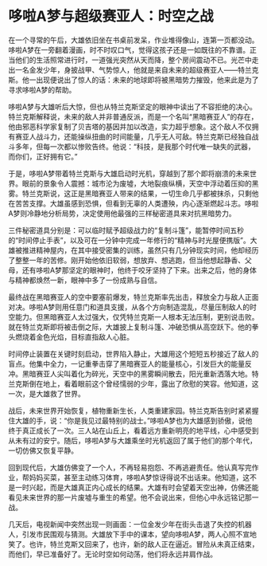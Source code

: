 # 哆啦A梦与超级赛亚人：时空之战

在一个寻常的午后，大雄依旧坐在书桌前发呆，作业堆得像山，连第一页都没动。哆啦A梦在一旁翻着漫画，时不时叹口气，觉得这孩子还是一如既往的不靠谱。正当他们的生活照常进行时，一道强光突然从天而降，整个房间震动不已。光芒中走出一名金发少年，身披战甲、气势惊人，他就是来自未来的超级赛亚人——特兰克斯。他一出现便说出了惊人的话：未来的地球即将被黑暗势力摧毁，他来此是为了寻求哆啦A梦的帮助。

哆啦A梦与大雄听后大惊，但也从特兰克斯坚定的眼神中读出了不容拒绝的决心。特兰克斯解释说，未来的敌人并非普通反派，而是一个名叫“黑暗赛亚人”的存在，他由邪恶科学家复制了贝吉塔的基因并加以改造，实力超乎想象。这个敌人不仅拥有赛亚人战斗力，还能操纵扭曲的时间能量，几乎无人可敌。特兰克斯已经独自战斗多年，但每一次都以惨败告终。他说：“科技，是我那个时代唯一缺失的武器，而你们，正好拥有它。”

于是，哆啦A梦带着特兰克斯与大雄启动时光机，穿越到了那个即将崩溃的未来世界。眼前的景象令人震撼：城市沦为废墟，大地裂痕纵横，天空中浮动着压抑的黑雾。特兰克斯说，这正是黑暗赛亚人带来的结果，一切生命几乎都被抹杀，只剩他在苦苦支撑。大雄虽感到恐惧，但看到无辜的人类遭殃，内心逐渐燃起斗志。哆啦A梦则冷静地分析局势，决定使用他最强的三样秘密道具来对抗黑暗势力。

三件秘密道具分别是：可以临时赋予超级战力的“复制斗篷”，能暂停时间五秒的“时间停止手表”，以及可在一分钟中完成一年修行的“精神与时光屋便携版”。大雄被推进精神屋内，在其中接受密集的训练，虽然只有几分钟现实时间，他却经历了整整一年的苦修。刚开始他依旧软弱，想放弃、想逃跑，但当他想起静香、父母，还有哆啦A梦那坚定的眼神时，他终于咬牙坚持了下来。出来之后，他的身体与精神都焕然一新，眼神中多了一份成熟与自信。

最终战在黑暗赛亚人的空中要塞前爆发，特兰克斯率先出击，释放全力与敌人正面对决。哆啦A梦则用任意门和道具支援，从各个方向制造混乱，尽量压制敌人的时空能力。但黑暗赛亚人太过强大，仅凭特兰克斯一人根本无法压制，更别说击败。就在特兰克斯即将被击倒之际，大雄披上复制斗篷、冲破恐惧从高空跃下。他的拳头燃烧着金色光焰，目标直指敌人心脏。

时间停止装置在关键时刻启动，世界陷入静止，大雄用这个短短五秒接近了敌人的盲点。他集中全力，一记重拳击穿了黑暗赛亚人的能量核心，引发巨大的能量反冲。黑暗赛亚人尖叫着化为碎光，天空中的黑雾瞬间散去，阳光重新洒落大地。特兰克斯倒在地上，看着眼前这个曾经懦弱的少年，露出了欣慰的笑容。他知道，这一次，是大雄救了世界。

战后，未来世界开始恢复，植物重新生长，人类重建家园。特兰克斯告别时紧紧握住大雄的手，说：“你是我见过最特别的战士。”哆啦A梦也为大雄感到骄傲，说他终于真正成长了一次。三人站在山丘上，看着远方重新明亮的地平线，心中感受到从未有过的安宁。随后，哆啦A梦与大雄乘坐时光机返回了属于他们的那个年代，一切仿佛又恢复平静。

回到现代后，大雄仿佛变了一个人，不再轻易抱怨、不再逃避责任。他认真写完作业，帮妈妈买菜，甚至主动练习体育，哆啦A梦惊讶得说不出话来。他知道，这不是一时兴起，而是大雄真正内心成长的结果。大雄有时会望着天空出神，仿佛还能看见未来世界的那一片废墟与重生的希望。他不会说出来，但他心中永远铭记那一战。

几天后，电视新闻中突然出现一则画面：一位金发少年在街头击退了失控的机器人，引发市民围观与猜测。大雄放下手中的课本，望向哆啦A梦，两人心照不宣地笑了。也许，特兰克斯又回来了，也许，新的敌人正在逼近。冒险从未真正结束，而他们，早已准备好了。无论时空如何动荡，他们将永远并肩作战。
